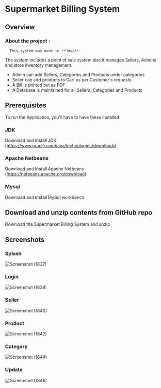 # Supermarket Billing System
## Overview
### About the project :
      This system was made in **Java**.
The system includes a point of sale system also it manages Sellers, Admins and store inventory management.
* Admin can add Sellers, Categories and Products under categories
* Seller can add products to Cart as per Customer's requests
* A Bill is printed out as PDF
* A Database is maintained for all Sellers, Categories and Products


## Prerequisites

To run the Application, you'll have to have these installed

### JDK
Download and Install JDK (https://www.oracle.com/java/technologies/downloads)

### Apache Netbeans
Download and Install Apache Netbeans (https://netbeans.apache.org/download)

### Mysql 
Download and Install MySql workbench


## Download and unzip contents from GitHub repo
   Download the Supermarket Billing System and unzip
   

## Screenshots

### Splash
![Screenshot (1837)](https://user-images.githubusercontent.com/127025289/224111450-98bce7ff-b151-4425-aa17-43430fb5e1b3.png)

### Login
![Screenshot (1838)](https://user-images.githubusercontent.com/127025289/224120978-db78a227-ef5c-4c4a-b318-410220c6a81b.png)

### Seller
![Screenshot (1840)](https://user-images.githubusercontent.com/127025289/224114502-5404ed57-7fd4-48f5-b253-26b9dc86191d.png)

### Product
![Screenshot (1842)](https://user-images.githubusercontent.com/127025289/224117059-ae97bdfb-2b99-44ff-85a5-93999707e72e.png)

### Category
 
 ![Screenshot (1844)](https://user-images.githubusercontent.com/127025289/224117792-d263be08-5b13-475c-b5b1-15104724b3a4.png)
 
 ### Update
 
 ![Screenshot (1846)](https://user-images.githubusercontent.com/127025289/224304775-d8fe4c89-db1e-4a5f-a459-6ee36d854e75.png)






